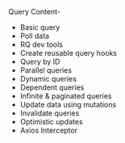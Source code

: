 Query Content-
- Basic query
- Poll data
- RQ dev tools
- Create reusable query hooks
- Query by ID
- Parallel queries
- Dynamic queries
- Dependent queries
- Infinite & paginated queries
- Update data using mutations
- Invalidate queries
- Optimistic updates
- Axios Interceptor